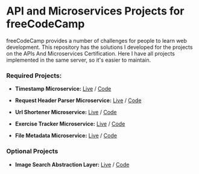 # API and Microservices Projects for freeCodeCamp

freeCodeCamp provides a number of challenges for people to learn web development. This repository has the solutions I developed for the projects on the APIs And Microservices Certification. Here I have all projects implemented in the same server, so it's easier to maintain.

### Required Projects:

* **Timestamp Microservice:** [Live](https://fcc-api-project.glitch.me/timestamp) / [Code](https://github.com/felipepsaraiva/fcc-api-projects/blob/master/timestamp)

* **Request Header Parser Microservice:** [Live](https://fcc-api-project.glitch.me/request-header-parser) / [Code](https://github.com/felipepsaraiva/fcc-api-projects/blob/master/request-header-parser)

* **Url Shortener Microservice:** [Live](https://fcc-api-project.glitch.me/url-shortener) / [Code](https://github.com/felipepsaraiva/fcc-api-projects/blob/master/url-shortener)

* **Exercise Tracker Microservice:** [Live](https://fcc-api-project.glitch.me/exercise-tracker) / [Code](https://github.com/felipepsaraiva/fcc-api-projects/blob/master/exercise-tracker)

* **File Metadata Microservice:** [Live](https://fcc-api-project.glitch.me/file-metadata) / [Code](https://github.com/felipepsaraiva/fcc-api-projects/blob/master/file-metadata)


### Optional Projects

* **Image Search Abstraction Layer:** [Live](https://fcc-api-project.glitch.me/image-search) / [Code](https://github.com/felipepsaraiva/fcc-api-projects/blob/master/image-search)
